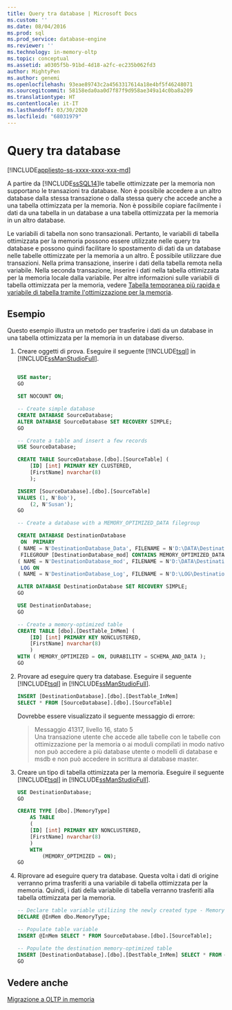 ```yaml
---
title: Query tra database | Microsoft Docs
ms.custom: ''
ms.date: 08/04/2016
ms.prod: sql
ms.prod_service: database-engine
ms.reviewer: ''
ms.technology: in-memory-oltp
ms.topic: conceptual
ms.assetid: a0305f5b-91bd-4d18-a2fc-ec235b062fd3
author: MightyPen
ms.author: genemi
ms.openlocfilehash: 93eae89743c2a4563317614a18e4bf5f46248071
ms.sourcegitcommit: 58158eda0aa0d7f87f9d958ae349a14c0ba8a209
ms.translationtype: HT
ms.contentlocale: it-IT
ms.lasthandoff: 03/30/2020
ms.locfileid: "68031979"
---
```

# <a name="cross-database-queries"></a>Query tra database
[!INCLUDE[appliesto-ss-xxxx-xxxx-xxx-md](../../includes/appliesto-ss-xxxx-xxxx-xxx-md.md)]

  A partire da [!INCLUDE[ssSQL14](../../includes/sssql14-md.md)]le tabelle ottimizzate per la memoria non supportano le transazioni tra database. Non è possibile accedere a un altro database dalla stessa transazione o dalla stessa query che accede anche a una tabella ottimizzata per la memoria. Non è possibile copiare facilmente i dati da una tabella in un database a una tabella ottimizzata per la memoria in un altro database.  
  
 Le variabili di tabella non sono transazionali. Pertanto, le variabili di tabella ottimizzata per la memoria possono essere utilizzate nelle query tra database e possono quindi facilitare lo spostamento di dati da un database nelle tabelle ottimizzate per la memoria a un altro. È possibile utilizzare due transazioni. Nella prima transazione, inserire i dati della tabella remota nella variabile. Nella seconda transazione, inserire i dati nella tabella ottimizzata per la memoria locale dalla variabile.  Per altre informazioni sulle variabili di tabella ottimizzata per la memoria, vedere [Tabella temporanea più rapida e variabile di tabella tramite l'ottimizzazione per la memoria](../../relational-databases/in-memory-oltp/faster-temp-table-and-table-variable-by-using-memory-optimization.md).
  
## <a name="example"></a>Esempio
Questo esempio illustra un metodo per trasferire i dati da un database in una tabella ottimizzata per la memoria in un database diverso.

1. Creare oggetti di prova.  Eseguire il seguente [!INCLUDE[tsql](../../includes/tsql-md.md)] in [!INCLUDE[ssManStudioFull](../../includes/ssmanstudiofull-md.md)].  

    ```sql

    USE master;
    GO
    
    SET NOCOUNT ON;
    
    -- Create simple database
    CREATE DATABASE SourceDatabase;
    ALTER DATABASE SourceDatabase SET RECOVERY SIMPLE;
    GO

    -- Create a table and insert a few records
    USE SourceDatabase;
    
    CREATE TABLE SourceDatabase.[dbo].[SourceTable] (
        [ID] [int] PRIMARY KEY CLUSTERED,
        [FirstName] nvarchar(8)
        );
    
    INSERT [SourceDatabase].[dbo].[SourceTable]
    VALUES (1, N'Bob'),
        (2, N'Susan');
    GO

    -- Create a database with a MEMORY_OPTIMIZED_DATA filegroup

    CREATE DATABASE DestinationDatabase
     ON  PRIMARY 
    ( NAME = N'DestinationDatabase_Data', FILENAME = N'D:\DATA\DestinationDatabase_Data.mdf',   SIZE = 8MB), 
     FILEGROUP [DestinationDatabase_mod] CONTAINS MEMORY_OPTIMIZED_DATA  DEFAULT
    ( NAME = N'DestinationDatabase_mod', FILENAME = N'D:\DATA\DestinationDatabase_mod', MAXSIZE = UNLIMITED)
     LOG ON 
    ( NAME = N'DestinationDatabase_Log', FILENAME = N'D:\LOG\DestinationDatabase_Log.ldf', SIZE = 8MB);
    
    ALTER DATABASE DestinationDatabase SET RECOVERY SIMPLE;
    GO
    
    USE DestinationDatabase;
    GO

    -- Create a memory-optimized table
    CREATE TABLE [dbo].[DestTable_InMem] (
        [ID] [int] PRIMARY KEY NONCLUSTERED,
        [FirstName] nvarchar(8)
        )
    WITH ( MEMORY_OPTIMIZED = ON, DURABILITY = SCHEMA_AND_DATA );
    GO
    ```

2.  Provare ad eseguire query tra database. Eseguire il seguente [!INCLUDE[tsql](../../includes/tsql-md.md)] in [!INCLUDE[ssManStudioFull](../../includes/ssmanstudiofull-md.md)].
  
    ```sql  
    INSERT [DestinationDatabase].[dbo].[DestTable_InMem]
    SELECT * FROM [SourceDatabase].[dbo].[SourceTable]
    ```  

    Dovrebbe essere visualizzato il seguente messaggio di errore:
    > Messaggio 41317, livello 16, stato 5  
    > Una transazione utente che accede alle tabelle con le tabelle con ottimizzazione per la memoria o ai moduli compilati in modo nativo non può accedere a più database utente o modelli di database e msdb e non può accedere in scrittura al database master.

3.  Creare un tipo di tabella ottimizzata per la memoria.  Eseguire il seguente [!INCLUDE[tsql](../../includes/tsql-md.md)] in [!INCLUDE[ssManStudioFull](../../includes/ssmanstudiofull-md.md)].

    ```sql
    USE DestinationDatabase;
    GO
    
    CREATE TYPE [dbo].[MemoryType]  
        AS TABLE  
        (  
        [ID] [int] PRIMARY KEY NONCLUSTERED,
        [FirstName] nvarchar(8)
        )  
        WITH  
            (MEMORY_OPTIMIZED = ON);  
    GO
    ```

4.  Riprovare ad eseguire query tra database.  Questa volta i dati di origine verranno prima trasferiti a una variabile di tabella ottimizzata per la memoria.  Quindi, i dati della variabile di tabella verranno trasferiti alla tabella ottimizzata per la memoria.
    ```sql
    -- Declare table variable utilizing the newly created type - MemoryType
    DECLARE @InMem dbo.MemoryType;
    
    -- Populate table variable
    INSERT @InMem SELECT * FROM SourceDatabase.[dbo].[SourceTable];
    
    -- Populate the destination memory-optimized table
    INSERT [DestinationDatabase].[dbo].[DestTable_InMem] SELECT * FROM @InMem;
    GO 
    ```
   
## <a name="see-also"></a>Vedere anche  
 [Migrazione a OLTP in memoria](../../relational-databases/in-memory-oltp/migrating-to-in-memory-oltp.md)  
  
  

